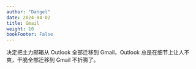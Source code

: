 ```yaml
---
author: "Dangel"
date: 2024-04-02
title: Gmail
weight: 10
bookFooter: False
---
```


决定把主力邮箱从 Outlook 全部迁移到 Gmail，Outlook 总是在细节上让人不爽，干脆全部迁移到 Gmail 不折腾了。
